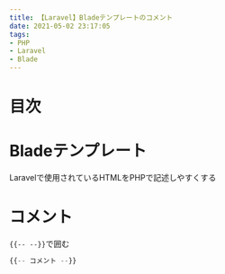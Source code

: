 ```yaml
---
title: 【Laravel】Bladeテンプレートのコメント
date: 2021-05-02 23:17:05
tags:
- PHP
- Laravel
- Blade
---
```

# 目次
<!-- toc -->
<!-- more -->

# Bladeテンプレート
Laravelで使用されているHTMLをPHPで記述しやすくする

# コメント
`{{-- --}}`で囲む

```php
{{-- コメント --}}
```
